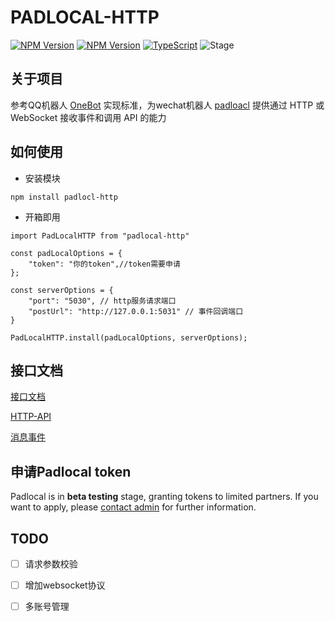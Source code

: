 # PADLOCAL-HTTP
[![NPM Version](https://badge.fury.io/js/padlocal-http.svg)](https://www.npmjs.com/package/padlocal-http)
[![NPM Version](https://badge.fury.io/js/padlocal-client-ts.svg)](https://www.npmjs.com/package/padlocal-client-ts)
[![TypeScript](https://img.shields.io/badge/%3C%2F%3E-TypeScript-blue.svg)](https://www.typescriptlang.org/)
![Stage](https://img.shields.io/badge/Stage-beta-yellow)

## 关于项目

参考QQ机器人 [OneBot](https://github.com/howmanybots/onebot) 实现标准，为wechat机器人 [padloacl](https://github.com/padlocal/padlocal-client-ts) 提供通过 HTTP 或 WebSocket 接收事件和调用 API 的能力

## 如何使用

- 安装模块
```
npm install padlocl-http
```
  
- 开箱即用
```
import PadLocalHTTP from "padlocal-http"

const padLocalOptions = {
    "token": "你的token",//token需要申请
};

const serverOptions = {
    "port": "5030", // http服务请求端口
    "postUrl": "http://127.0.0.1:5031" // 事件回调端口
}

PadLocalHTTP.install(padLocalOptions, serverOptions);

```

## 接口文档

[接口文档](./doc/index.md)

[HTTP-API](./doc/api.md)

[消息事件](./doc/message.md)

## 申请Padlocal token

 Padlocal is in **beta testing** stage, granting tokens to limited partners. If you want to apply, please [contact admin](mailto:oxddoxdd@gmail.com) for further information.

## TODO

- [ ] 请求参数校验
- [ ] 增加websocket协议
- [ ] 多账号管理
  